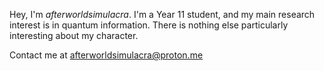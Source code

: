 Hey, I'm *afterworldsimulacra*. I'm a Year 11 student, and my main research interest is in quantum information. There is nothing else particularly interesting about my character.

Contact me at afterworldsimulacra@proton.me

<!---
tairitsuwu/tairitsuwu is a ✨ special ✨ repository because its `README.md` (this file) appears on your GitHub profile.
You can click the Preview link to take a look at your changes.
- 💞️ I’m looking to collaborate on ...
--->
